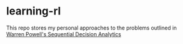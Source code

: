 # learning-rl

This repo stores my personal approaches to the problems outlined in [Warren Powell's Sequential Decision Analytics](https://castlelab.princeton.edu/wp-content/uploads/2022/01/Powell-Sequential-Decision-Analytics-Jan292022-2.pdf)


